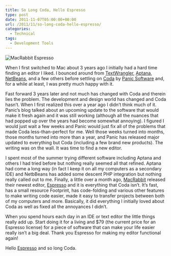 ```yaml
---
title: So Long Coda, Hello Espresso
type: post
date: 2011-11-07T05:00:00+00:00
url: /2011/11/so-long-coda-hello-espresso/
categories:
  - Technical
tags:
  - Development Tools
---
```


![MacRabbit Espresso](/images/2011/11/FrontpageEspressoBanner-350x195-1.jpg)

When I first switched to Mac about 3 years ago I initially had a hard time finding an editor I liked. I bounced around from [TextWrangler](http://www.barebones.com/products/textwrangler/ "TextWrangler"), [Aptana](http://aptana.com/ "Aptana"), [NetBeans](http://netbeans.org/ "NetBeans"), and a few others before settling on [Coda](http://panic.com/coda/ "Coda") by [Panic Software](http://panic.com/ "Panic Software") and, for a while at least, I was pretty much happy with it.

Fast forward 3 years later and not much has changed with Coda and therein lies the problem. The development and design world has changed and Coda hasn’t. When I first realized this over a year ago I didn’t think much of it. Panic’s blog talked about an upcoming update to the software that would make it fresh again and it was still working (although all the nuances that had popped up over the years had become somewhat annoying). I figured I would just wait a few weeks and Panic would just fix all of the problems that made Coda less-than-perfect for me. Well those weeks turned into months, those months turned into more than a year, and Panic has released major updated to everything but Coda (including a few brand new products). The writing was on the wall. It was time to find a new editor.

I spent most of the summer trying different software including Aptana and others I had tried before but nothing really seemed all that refined. Aptana had come a long way (in fact I keep it on all my computers as a secondary IDE) and NetbBeans has added some descent PHP integration but nothing really called out to me. Finally, a little over a month ago, [MacRabbit](http://macrabbit.com/ "MaRabbit Software") released their newest editor, [Espresso](http://macrabbit.com/espresso/ "Espresso") and it is everything that Coda isn’t. It’s fast, has a small resource Footprint, has code-folding and various other features to make writing code easier, made it easy to transfer projects between both of my computers and more. Basically, it did everything I initially loved about Coda as well as fixed all the annoyances I didn’t.

When you spend hours each day in an IDE or text editor the little things really add up. Start doing it for a living and $79 (the current price for an Espresso license) for a piece of software that can make your life easier really isn’t a big deal. Thank you Espresso for making my editor functional again!

Hello [Espresso](http://macrabbit.com/espresso/ "Espresso") and so long Coda.